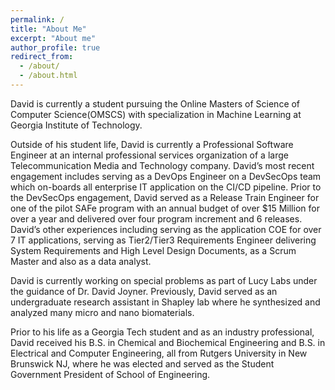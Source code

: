 ```yaml
---
permalink: /
title: "About Me"
excerpt: "About me"
author_profile: true
redirect_from: 
  - /about/
  - /about.html
---
```


David is currently a student pursuing the Online Masters of Science of Computer Science(OMSCS) with specialization in Machine Learning at Georgia Institute of Technology.

Outside of his student life, David is currently a Professional Software Engineer at an internal professional services organization of a large Telecommunication Media and Technology company. David’s most recent engagement includes serving as a DevOps Engineer on a DevSecOps team which on-boards all enterprise IT application on the CI/CD pipeline. Prior to the DevSecOps engagement, David served as a Release Train Engineer for one of the pilot SAFe program with an annual budget of over $15 Million for over a year and delivered over four program increment and 6 releases. David’s other experiences including serving as the application COE for over 7 IT applications, serving as Tier2/Tier3 Requirements Engineer delivering System Requirements and High Level Design Documents, as a Scrum Master and also as a data analyst.

David is currently working on special problems as part of Lucy Labs under the guidance of Dr. David Joyner. Previously, David served as an undergraduate research assistant in Shapley lab where he synthesized and analyzed many micro and nano biomaterials.

Prior to his life as a Georgia Tech student and as an industry professional, David received his B.S. in Chemical and Biochemical Engineering and B.S. in Electrical and Computer Engineering, all from Rutgers University in New Brunswick NJ, where he was elected and served as the Student Government President of School of Engineering.
